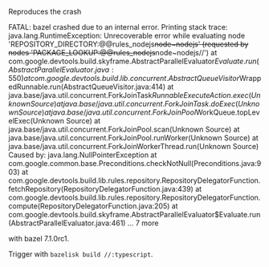 Reproduces the crash

FATAL: bazel crashed due to an internal error. Printing stack trace:
java.lang.RuntimeException: Unrecoverable error while evaluating node 'REPOSITORY_DIRECTORY:@@rules_nodejs~~node~nodejs' (requested by nodes 'PACKAGE_LOOKUP:@@rules_nodejs~~node~nodejs//')
        at com.google.devtools.build.skyframe.AbstractParallelEvaluator$Evaluate.run(AbstractParallelEvaluator.java:550)
        at com.google.devtools.build.lib.concurrent.AbstractQueueVisitor$WrappedRunnable.run(AbstractQueueVisitor.java:414)
        at java.base/java.util.concurrent.ForkJoinTask$RunnableExecuteAction.exec(Unknown Source)
        at java.base/java.util.concurrent.ForkJoinTask.doExec(Unknown Source)
        at java.base/java.util.concurrent.ForkJoinPool$WorkQueue.topLevelExec(Unknown Source)
        at java.base/java.util.concurrent.ForkJoinPool.scan(Unknown Source)
        at java.base/java.util.concurrent.ForkJoinPool.runWorker(Unknown Source)
        at java.base/java.util.concurrent.ForkJoinWorkerThread.run(Unknown Source)
Caused by: java.lang.NullPointerException
        at com.google.common.base.Preconditions.checkNotNull(Preconditions.java:903)
        at com.google.devtools.build.lib.rules.repository.RepositoryDelegatorFunction.fetchRepository(RepositoryDelegatorFunction.java:439)
        at com.google.devtools.build.lib.rules.repository.RepositoryDelegatorFunction.compute(RepositoryDelegatorFunction.java:205)
        at com.google.devtools.build.skyframe.AbstractParallelEvaluator$Evaluate.run(AbstractParallelEvaluator.java:461)
        ... 7 more

with bazel 7.1.0rc1.

Trigger with `bazelisk build //:typescript`.
